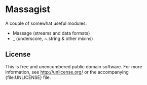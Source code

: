 Massagist
=========

A couple of somewhat useful modules:

* Massage (streams and data formats)
* _ (underscore, ~.string & other mixins)

License
-------

This is free and unencumbered public domain software. For more information,
see <http://unlicense.org/> or the accompanying {file:UNLICENSE} file.
